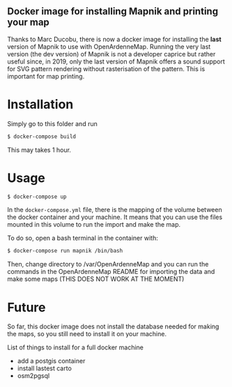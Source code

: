 Docker image for installing Mapnik and printing your map
--------------------------------------------------------

Thanks to Marc Ducobu, there is now a docker image for installing the **last** version of Mapnik to use with OpenArdenneMap. Running the very last version (the dev version) of Mapnik is not a developer caprice but rather useful since, in 2019, only the last version of Mapnik offers a sound support for SVG pattern rendering without rasterisation of the pattern. This is important for map printing.  

# Installation

Simply go to this folder and run

```bash
$ docker-compose build
```

This may takes 1 hour.

# Usage

```bash
$ docker-compose up
```

In the `docker-compose.yml` file, there is the mapping of the volume between the docker container and your machine. It means that you can use the files mounted in this volume to run the import and make the map.

To do so, open a bash terminal in the container with:

```bash
$ docker-compose run mapnik /bin/bash
```

Then, change directory to /var/OpenArdenneMap and you can run the commands in the OpenArdenneMap README for importing the data and make some maps (THIS DOES NOT WORK AT THE MOMENT)


# Future

So far, this docker image does not install the database needed for making the maps, so you still need to install it on your machine.

List of things to install for a full docker machine
* add a postgis container
* install lastest carto
* osm2pgsql
